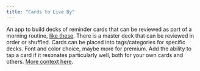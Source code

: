 ```yaml
---
title: "Cards to Live By"
---
```


An app to build decks of reminder cards that can be reviewed as part of a morning routine, [like these](/cards). There is a master deck that can be reviewed in order or shuffled. Cards can be placed into tags/categories for specific decks. Font and color choice, maybe more for premium. Add the ability to tap a card if it resonates particularly well, both for your own cards and others. [More context here](/cards-to-live-by).